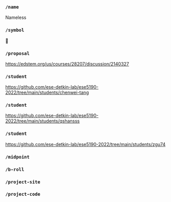 ### `/name`
Nameless
### `/symbol`
🥰
### `/proposal`
https://edstem.org/us/courses/28207/discussion/2140327
### `/student`
https://github.com/ese-detkin-lab/ese5190-2022/tree/main/students/chenwei-tang
### `/student`
https://github.com/ese-detkin-lab/ese5190-2022/tree/main/students/qshansss
### `/student`
https://github.com/ese-detkin-lab/ese5190-2022/tree/main/students/zgu74
### `/midpoint`
### `/b-roll`
### `/project-site`
### `/project-code`
